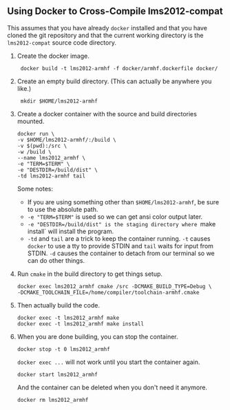 Using Docker to Cross-Compile lms2012-compat
--------------------------------------------

This assumes that you have already `docker` installed and that you have cloned
the git repository and that the current working directory is the `lms2012-compat`
source code directory.

1. Create the docker image.

        docker build -t lms2012-armhf -f docker/armhf.dockerfile docker/

2. Create an empty build directory. (This can actually be anywhere you like.)

        mkdir $HOME/lms2012-armhf

3.  Create a docker container with the source and build directories mounted.

        docker run \
        -v $HOME/lms2012-armhf/:/build \
        -v $(pwd):/src \
        -w /build \
        --name lms2012_armhf \
        -e "TERM=$TERM" \
        -e "DESTDIR=/build/dist" \
        -td lms2012-armhf tail

    Some notes:

    *   If you are using something other than `$HOME/lms2012-armhf`, be sure to
        use the absolute path.
    *   `-e "TERM=$TERM"` is used so we can get ansi color output later.
    *   `-e "DESTDIR=/build/dist" is the staging directory where `make install`
        will install the program.
    *   `-td` and `tail` are a trick to keep the container running. `-t` causes
        `docker` to use a tty to provide STDIN and `tail` waits for input from
        STDIN. `-d` causes the container to detach from our terminal so we can
        do other things.

4.  Run `cmake` in the build directory to get things setup.

        docker exec lms2012_armhf cmake /src -DCMAKE_BUILD_TYPE=Debug \
        -DCMAKE_TOOLCHAIN_FILE=/home/compiler/toolchain-armhf.cmake

5.  Then actually build the code.

        docker exec -t lms2012_armhf make
        docker exec -t lms2012_armhf make install

6.  When you are done building, you can stop the container.

        docker stop -t 0 lms2012_armhf

    `docker exec ...` will not work until you start the container again.

        docker start lms2012_armhf

    And the container can be deleted when you don't need it anymore.

        docker rm lms2012_armhf
